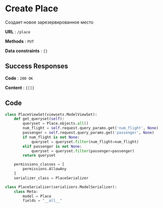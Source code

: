 # Create Place

Создает новое зарезервированное место

**URL** : `/place`

**Methods** : `PUT`

**Data constraints** : `{}`

## Success Responses

**Code** : `200 OK`

**Content** : `{[]}`

## Code

```python
class PlaceViewSet(viewsets.ModelViewSet):
    def get_queryset(self):
        queryset = Place.objects.all()
        num_flight = self.request.query_params.get('num_flight', None)
        passenger = self.request.query_params.get('passenger', None)
        if num_flight is not None:
            queryset = queryset.filter(num_flight=num_flight)
        elif passenger is not None:
            queryset = queryset.filter(passenger=passenger)
        return queryset

    permissions_classes = [
        permissions.AllowAny
    ]
    serializer_class = PlaceSerializer
```

```python
class PlaceSerializer(serializers.ModelSerializer):
    class Meta:
        model = Place
        fields = "__all__"
```

